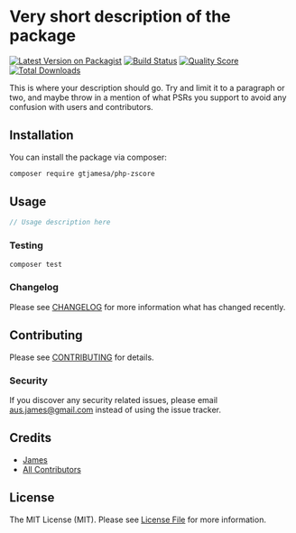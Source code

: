 # Very short description of the package

[![Latest Version on Packagist](https://img.shields.io/packagist/v/gtjamesa/php-zscore.svg?style=flat-square)](https://packagist.org/packages/gtjamesa/php-zscore)
[![Build Status](https://img.shields.io/travis/gtjamesa/php-zscore/master.svg?style=flat-square)](https://travis-ci.org/gtjamesa/php-zscore)
[![Quality Score](https://img.shields.io/scrutinizer/g/gtjamesa/php-zscore.svg?style=flat-square)](https://scrutinizer-ci.com/g/gtjamesa/php-zscore)
[![Total Downloads](https://img.shields.io/packagist/dt/gtjamesa/php-zscore.svg?style=flat-square)](https://packagist.org/packages/gtjamesa/php-zscore)

This is where your description should go. Try and limit it to a paragraph or two, and maybe throw in a mention of what PSRs you support to avoid any confusion with users and contributors.

## Installation

You can install the package via composer:

```bash
composer require gtjamesa/php-zscore
```

## Usage

``` php
// Usage description here
```

### Testing

``` bash
composer test
```

### Changelog

Please see [CHANGELOG](CHANGELOG.md) for more information what has changed recently.

## Contributing

Please see [CONTRIBUTING](CONTRIBUTING.md) for details.

### Security

If you discover any security related issues, please email aus.james@gmail.com instead of using the issue tracker.

## Credits

- [James](https://github.com/gtjamesa)
- [All Contributors](../../contributors)

## License

The MIT License (MIT). Please see [License File](LICENSE.md) for more information.
